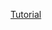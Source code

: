 [Tutorial](https://ethereum.org/en/developers/tutorials/how-to-write-and-deploy-an-nft/#main-content 
"How to Write & Deploy an NFT (Part 1/3 of NFT Tutorial Series)")